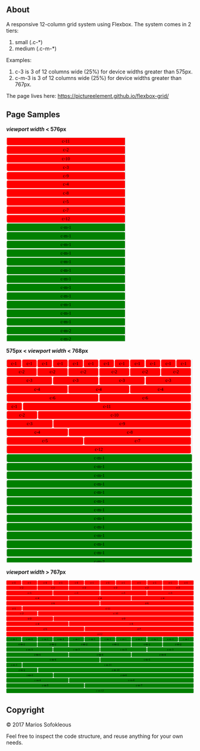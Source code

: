 ## About

A responsive 12-column grid system using Flexbox. The system comes in 2 tiers:

 1. small (.c-*)
 2. medium (.c-m-*)

Examples:

 1. c-3 is 3 of 12 columns wide (25%) for device widths greater than 575px.
 2. c-m-3 is 3 of 12 columns wide (25%) for device widths greater than 767px.

The page lives here: https://pictureelement.github.io/flexbox-grid/

## Page Samples

**_viewport width_ < 576px**

![sample1 page](samples/sample1.png)

**575px < _viewport width_ < 768px**

![sample2 page](samples/sample2.png)

**_viewport width_ > 767px**

![sample3 page](samples/sample3.png)

## Copyright

&copy; 2017 Marios Sofokleous

Feel free to inspect the code structure, and reuse anything for your own needs.